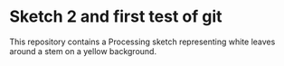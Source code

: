 Sketch 2 and first test of git
=======

This repository contains a Processing sketch representing
white leaves around a stem on a yellow background.
